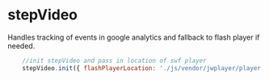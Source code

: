 stepVideo
================

Handles tracking of events in google analytics and fallback to flash player if needed.

```javascript
	//init stepVideo and pass in location of swf player
	stepVideo.init({ flashPlayerLocation: './js/vendor/jwplayer/player.swf' });
```

